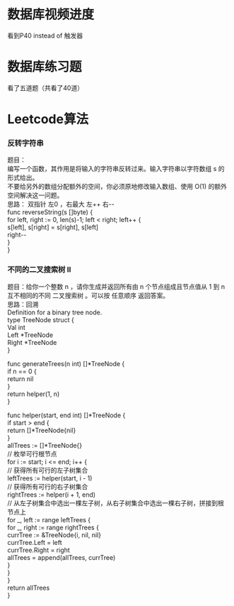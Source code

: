# 数据库视频进度 
看到P40 instead of 触发器              
# 数据库练习题         
看了五道题（共看了40道）                          
# Leetcode算法
###  反转字符串
题目：           
编写一个函数，其作用是将输入的字符串反转过来。输入字符串以字符数组 s 的形式给出。         
不要给另外的数组分配额外的空间，你必须原地修改输入数组、使用 O(1) 的额外空间解决这一问题。         
思路： 双指针  左0 ，右最大 左++ 右--         
func reverseString(s []byte) {         
    for left, right := 0, len(s)-1; left < right; left++ {         
        s[left], s[right] = s[right], s[left]         
        right--         
    }         
}         
         
### 不同的二叉搜索树 II
题目：给你一个整数 n ，请你生成并返回所有由 n 个节点组成且节点值从 1 到 n 互不相同的不同 二叉搜索树 。可以按 任意顺序 返回答案。         
思路：回溯         
Definition for a binary tree node.         
type TreeNode struct {         
      Val int         
      Left *TreeNode         
      Right *TreeNode         
}         
         
func generateTrees(n int) []*TreeNode {         
    if n == 0 {         
        return nil         
    }         
    return helper(1, n)         
}         
         
func helper(start, end int) []*TreeNode {         
    if start > end {         
        return []*TreeNode{nil}         
    }         
    allTrees := []*TreeNode{}         
    // 枚举可行根节点         
    for i := start; i <= end; i++ {         
        // 获得所有可行的左子树集合         
        leftTrees := helper(start, i - 1)         
        // 获得所有可行的右子树集合         
        rightTrees := helper(i + 1, end)         
        // 从左子树集合中选出一棵左子树，从右子树集合中选出一棵右子树，拼接到根节点上         
        for _, left := range leftTrees {         
            for _, right := range rightTrees {         
                currTree := &TreeNode{i, nil, nil}         
                currTree.Left = left         
                currTree.Right = right         
                allTrees = append(allTrees, currTree)         
            }         
        }         
    }         
    return allTrees         
}         
         
